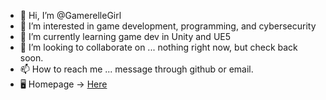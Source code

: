 - 👋 Hi, I’m @GamerelleGirl
- 👀 I’m interested in game development, programming, and cybersecurity
- 🌱 I’m currently learning game dev in Unity and UE5
- 💞️ I’m looking to collaborate on ... nothing right now, but check back soon.
- 📫 How to reach me ... message through github or email.
- 🖥️ Homepage -> [Here](https://gamerellegirl.github.io/GamerelleGirlGameDevWebsite/)

<!---
GamerelleGirl/GamerelleGirl is a ✨ special ✨ repository because its `README.md` (this file) appears on your GitHub profile.
You can click the Preview link to take a look at your changes.
--->
